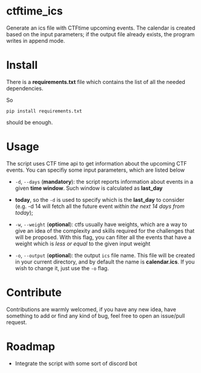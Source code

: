 # ctftime_ics
Generate an ics file with CTFtime upcoming events. The calendar is created
based on the input parameters; if the output file already
exists, the program writes in append mode.

# Install
There is a __requirements.txt__ file which contains the list of all the needed
dependencies.

So

```
pip install requirements.txt
```

should be enough.


# Usage

The script uses CTF time api to get information about the upcoming CTF events.
You can specifiy some input parameters, which are listed below

* `-d`, `--days` (__mandatory__): the script reports information about events in
  a given __time window__. Such window is calculated as __last\_day__
- __today__, so the `-d` is used to specify which is the __last\_day__ to
  consider (e.g. -d 14 will fetch all the future event _within the next 14 days
from today_);

* `-w`, `--weight` (__optional__): ctfs usually have weights, which are a way
  to give an idea of the complexity and skills required for the challenges that
will be proposed. With this flag, you can filter all the events that have
a weight which is _less or equal_ to the given input weight

* `-o`, `--output` (__optional__): the output `ics` file name. This file will
  be created in your current directory, and by default the name is
__calendar.ics__. If you wish to change it, just use the `-o` flag. 

# Contribute

Contributions are warmly welcomed, if you have any new idea, have something
to add or find any kind of bug, feel free to open an issue/pull request.

# Roadmap

- Integrate the script with some sort of discord bot
